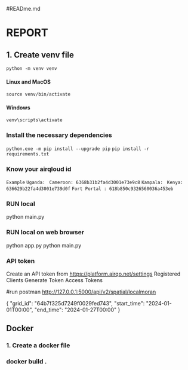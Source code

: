 #READme.md
# REPORT
## 1. Create venv file
```python -m venv venv```
#### Linux and MacOS
```source venv/bin/activate```
#### Windows
```venv\scripts\activate```

### Install the necessary dependencies
```python.exe -m pip install --upgrade pip```
```pip install -r requirements.txt```

### Know your airqloud id
```Example```
```Uganda: ```
```Cameroon: 6368b31b2fa4d3001e73e9c8```
```Kampala: ```
```Kenya: 636629b22fa4d3001e739d0f```
```Fort Portal : 618b850c9326560036a453eb```

### RUN local 
python main.py
### RUN local on web browser
python app.py
python main.py
### API token 
Create an API token from https://platform.airqo.net/settings
    Registered Clients
        Generate Token
    Access Tokens

#run     postman
http://127.0.0.1:5000/api/v2/spatial/localmoran

{
    "grid_id": "64b7f325d7249f0029fed743",
    "start_time": "2024-01-01T00:00",
    "end_time": "2024-01-27T00:00"
}
 
## Docker
### 1. Create a docker file
### docker build .

